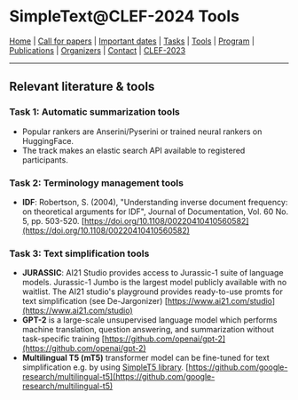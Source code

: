 # SimpleText@CLEF-2024 Tools

[Home](./) | [Call for papers](./CFP) | [Important dates](./dates) | [Tasks](./tasks)  | [Tools](./tools) | 
[Program](./program) | [Publications](./publications) | [Organizers](./organizers) | [Contact](./contact) | [CLEF-2023](https://simpletext-project.com/2023/clef/)

---

## Relevant literature & tools
### Task 1: Automatic summarization tools
* Popular rankers are Anserini/Pyserini or trained neural rankers on HuggingFace.
* The track makes an elastic search API available to registered participants.

### Task 2: Terminology management tools
* **IDF**: Robertson, S. (2004), "Understanding inverse document frequency: on theoretical arguments for IDF", Journal of Documentation, Vol. 60 No. 5, pp. 503-520. [https://doi.org/10.1108/00220410410560582](https://doi.org/10.1108/00220410410560582)

### Task 3: Text simplification tools
* **JURASSIC**: AI21 Studio provides access to Jurassic-1 suite of language models. Jurassic-1 Jumbo is the largest model publicly available with no waitlist. The AI21 studio's playground provides ready-to-use promts for text simplification (see De-Jargonizer) [https://www.ai21.com/studio](https://www.ai21.com/studio)
* **GPT-2** is a large-scale unsupervised language model which performs machine translation, question answering, and summarization without task-specific training [https://github.com/openai/gpt-2](https://github.com/openai/gpt-2)
* **Multilingual T5 (mT5)** transformer model can be fine-tuned for text simplification e.g. by using [SimpleT5 library](https://github.com/Shivanandroy/simpleT5/). [https://github.com/google-research/multilingual-t5](https://github.com/google-research/multilingual-t5)
